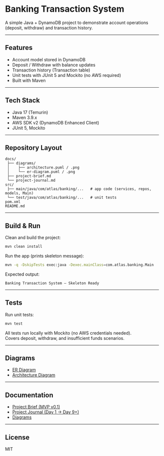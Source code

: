 # Banking Transaction System

A simple Java + DynamoDB project to demonstrate account operations (deposit, withdraw) and transaction history.

---

## Features
- Account model stored in DynamoDB
- Deposit / Withdraw with balance updates
- Transaction history (Transaction table)
- Unit tests with JUnit 5 and Mockito (no AWS required)
- Built with Maven

---

## Tech Stack
- Java 17 (Temurin)
- Maven 3.9.x
- AWS SDK v2 (DynamoDB Enhanced Client)
- JUnit 5, Mockito

---

## Repository Layout
```
docs/
 ├── diagrams/
 │    ├── architecture.puml / .png
 │    └── er-diagram.puml / .png
 ├── project-brief.md
 └── project-journal.md
src/
 ├── main/java/com/atlas/banking/...   # app code (services, repos, models, Main)
 └── test/java/com/atlas/banking/...   # unit tests
pom.xml
README.md
```

---

## Build & Run

Clean and build the project:

```bash
mvn clean install
```

Run the app (prints skeleton message):

```bash
mvn -q -DskipTests exec:java -Dexec.mainClass=com.atlas.banking.Main
```

Expected output:

```
Banking Transaction System – Skeleton Ready
```

---

## Tests

Run unit tests:

```bash
mvn test
```

All tests run locally with Mockito (no AWS credentials needed).  
Covers deposit, withdraw, and insufficient funds scenarios.

---

## Diagrams
- [ER Diagram](docs/diagrams/er-diagram.png)
- [Architecture Diagram](docs/diagrams/architecture.png)

---

## Documentation
- [Project Brief (MVP v0.1)](docs/project-brief.md)  
- [Project Journal (Day 1 → Day 9+)](docs/project-journal.md)  
- [Diagrams](docs/diagrams/)

---

## License
MIT
